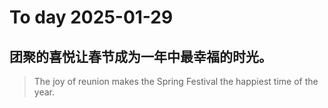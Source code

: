 
# To day 2025-01-29


## 团聚的喜悦让春节成为一年中最幸福的时光。
> The joy of reunion makes the Spring Festival the happiest time of the year.

    